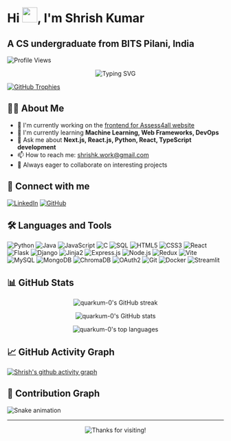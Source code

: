 # Hi <img src="https://media.giphy.com/media/hvRJCLFzcasrR4ia7z/giphy.gif" width="35px">, I'm Shrish Kumar

## A CS undergraduate from BITS Pilani, India

![Profile Views](https://komarev.com/ghpvc/?username=quarkum-0&label=Profile%20views&color=0e75b6&style=flat)

<p align="center">
  <img src="https://readme-typing-svg.herokuapp.com?font=Fira+Code&size=22&pause=1000&center=true&vCenter=true&width=435&lines=Full-stack+Developer;Open-Source+Contributor;Tech+Enthusiast" alt="Typing SVG" />
</p>

[![GitHub Trophies](https://github-profile-trophy.vercel.app/?username=quarkum-0&theme=onedark&row=1)](https://github.com/ryo-ma/github-profile-trophy)

## 👨‍💻 About Me

- 🔭 I'm currently working on the [frontend for Assess4all website](https://www.assess4all.com/)
- 🌱 I'm currently learning **Machine Learning, Web Frameworks, DevOps**
- 💬 Ask me about **Next.js, React.js, Python, React, TypeScript development**
- 📫 How to reach me: [shrishk.work@gmail.com](mailto:shrishk.work@gmail.com)
- 🚀 Always eager to collaborate on interesting projects

## 🤝 Connect with me

[![LinkedIn](https://img.shields.io/badge/LinkedIn-0077B5?style=for-the-badge&logo=linkedin&logoColor=white)](https://linkedin.com/in/shrish-kumar)
[![GitHub](https://img.shields.io/badge/GitHub-100000?style=for-the-badge&logo=github&logoColor=white)](https://github.com/quarkum-0)

## 🛠️ Languages and Tools

![Python](https://img.shields.io/badge/Python-3776AB?style=for-the-badge&logo=python&logoColor=white)
![Java](https://img.shields.io/badge/Java-ED8B00?style=for-the-badge&logo=openjdk&logoColor=white)
![JavaScript](https://img.shields.io/badge/JavaScript-F7DF1E?style=for-the-badge&logo=javascript&logoColor=black)
![C](https://img.shields.io/badge/C-00599C?style=for-the-badge&logo=c&logoColor=white)
![SQL](https://img.shields.io/badge/SQL-4479A1?style=for-the-badge&logo=mysql&logoColor=white)
![HTML5](https://img.shields.io/badge/HTML5-E34F26?style=for-the-badge&logo=html5&logoColor=white)
![CSS3](https://img.shields.io/badge/CSS3-1572B6?style=for-the-badge&logo=css3&logoColor=white)
![React](https://img.shields.io/badge/React-20232A?style=for-the-badge&logo=react&logoColor=61DAFB)
![Flask](https://img.shields.io/badge/Flask-000000?style=for-the-badge&logo=flask&logoColor=white)
![Django](https://img.shields.io/badge/Django-092E20?style=for-the-badge&logo=django&logoColor=white)
![Jinja2](https://img.shields.io/badge/Jinja2-B41717?style=for-the-badge&logo=jinja&logoColor=white)
![Express.js](https://img.shields.io/badge/Express.js-404D59?style=for-the-badge)
![Node.js](https://img.shields.io/badge/Node.js-43853D?style=for-the-badge&logo=node.js&logoColor=white)
![Redux](https://img.shields.io/badge/Redux-593D88?style=for-the-badge&logo=redux&logoColor=white)
![Vite](https://img.shields.io/badge/Vite-646CFF?style=for-the-badge&logo=vite&logoColor=white)
![MySQL](https://img.shields.io/badge/MySQL-005C84?style=for-the-badge&logo=mysql&logoColor=white)
![MongoDB](https://img.shields.io/badge/MongoDB-4EA94B?style=for-the-badge&logo=mongodb&logoColor=white)
![ChromaDB](https://img.shields.io/badge/ChromaDB-4285F4?style=for-the-badge&logo=google-chrome&logoColor=white)
![OAuth2](https://img.shields.io/badge/OAuth2-000000?style=for-the-badge&logo=auth0&logoColor=white)
![Git](https://img.shields.io/badge/Git-F05032?style=for-the-badge&logo=git&logoColor=white)
![Docker](https://img.shields.io/badge/Docker-2496ED?style=for-the-badge&logo=docker&logoColor=white)
![Streamlit](https://img.shields.io/badge/Streamlit-FF4B4B?style=for-the-badge&logo=streamlit&logoColor=white)

## 📊 GitHub Stats

<p align="center">
  <img src="https://github-readme-streak-stats.herokuapp.com/?user=quarkum-0&theme=dark" alt="quarkum-0's GitHub streak"/>
</p>

<p align="center">
  <img src="https://github-readme-stats.vercel.app/api?username=quarkum-0&show_icons=true&theme=dark" alt="quarkum-0's GitHub stats"/>
</p>

<p align="center">
  <img src="https://github-readme-stats.vercel.app/api/top-langs/?username=quarkum-0&layout=compact&theme=dark" alt="quarkum-0's top languages"/>
</p>

## 📈 GitHub Activity Graph

[![Shrish's github activity graph](https://github-readme-activity-graph.vercel.app/graph?username=quarkum-0&theme=react-dark)](https://github.com/ashutosh00710/github-readme-activity-graph)

## 🐍 Contribution Graph

![Snake animation](https://raw.githubusercontent.com/quarkum-0/quarkum-0/output/github-contribution-grid-snake-dark.svg)

---

<p align="center">
  <img src="https://img.shields.io/badge/Thanks%20for%20visiting!-ff69b4" alt="Thanks for visiting!"/>
</p>
